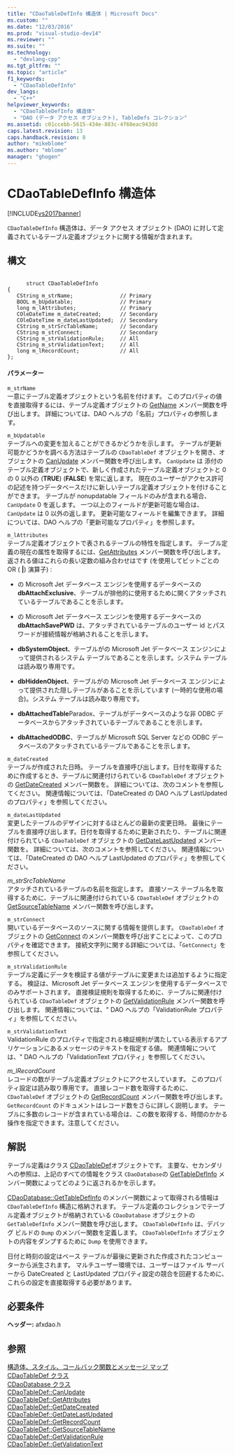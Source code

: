```yaml
---
title: "CDaoTableDefInfo 構造体 | Microsoft Docs"
ms.custom: ""
ms.date: "12/03/2016"
ms.prod: "visual-studio-dev14"
ms.reviewer: ""
ms.suite: ""
ms.technology: 
  - "devlang-cpp"
ms.tgt_pltfrm: ""
ms.topic: "article"
f1_keywords: 
  - "CDaoTableDefInfo"
dev_langs: 
  - "C++"
helpviewer_keywords: 
  - "CDaoTableDefInfo 構造体"
  - "DAO (データ アクセス オブジェクト), TableDefs コレクション"
ms.assetid: c01ccebb-5615-434e-883c-4f60eac943dd
caps.latest.revision: 13
caps.handback.revision: 8
author: "mikeblome"
ms.author: "mblome"
manager: "ghogen"
---
```

# CDaoTableDefInfo 構造体
[!INCLUDE[vs2017banner](../../assembler/inline/includes/vs2017banner.md)]

`CDaoTableDefInfo` 構造体は、データ アクセス オブジェクト \(DAO\) に対して定義されているテーブル定義オブジェクトに関する情報が含まれます。  
  
## 構文  
  
```  
  
      struct CDaoTableDefInfo  
{  
   CString m_strName;               // Primary  
   BOOL m_bUpdatable;               // Primary  
   long m_lAttributes;              // Primary  
   COleDateTime m_dateCreated;      // Secondary  
   COleDateTime m_dateLastUpdated;  // Secondary  
   CString m_strSrcTableName;       // Secondary  
   CString m_strConnect;            // Secondary  
   CString m_strValidationRule;     // All  
   CString m_strValidationText;     // All  
   long m_lRecordCount;             // All  
};  
```  
  
#### パラメーター  
 `m_strName`  
 一意にテーブル定義オブジェクトという名前を付けます。  このプロパティの値を直接取得するには、テーブル定義オブジェクトの [GetName](../Topic/CDaoTableDef::GetName.md) メンバー関数を呼び出します。  詳細については、DAO ヘルプの「名前」プロパティの参照します。  
  
 `m_bUpdatable`  
 テーブルへの変更を加えることができるかどうかを示します。  テーブルが更新可能かどうかを調べる方法はテーブルの `CDaoTableDef` オブジェクトを開き、オブジェクトの [CanUpdate](../Topic/CDaoTableDef::CanUpdate.md) メンバー関数を呼び出します。  `CanUpdate` は 添付のテーブル定義オブジェクトで、新しく作成されたテーブル定義オブジェクトと 0 の 0 以外の \(**TRUE**\) \(**FALSE**\) を常に返します。  現在のユーザーがアクセス許可の記述を持つデータベースだけに新しいテーブル定義オブジェクトを付けることができます。  テーブルが nonupdatable フィールドのみが含まれる場合、`CanUpdate` 0 を返します。  一つ以上のフィールドが更新可能な場合は、`CanUpdate` は 0 以外の返します。  更新可能なフィールドを編集できます。  詳細については、DAO ヘルプの「更新可能なプロパティ」を参照します。  
  
 `m_lAttributes`  
 テーブル定義オブジェクトで表されるテーブルの特性を指定します。  テーブル定義の現在の属性を取得するには、[GetAttributes](../Topic/CDaoTableDef::GetAttributes.md) メンバー関数を呼び出します。  返される値はこれらの長い定数の組み合わせはです \(を使用してビットごとの OR \(  **&#124;**\) 演算子\) :  
  
-   の Microsoft Jet データベース エンジンを使用するデータベースの**dbAttachExclusive**、テーブルが排他的に使用するために開くアタッチされているテーブルであることを示します。  
  
-   の Microsoft Jet データベース エンジンを使用するデータベースの**dbAttachSavePWD** は、アタッチされているテーブルのユーザー id とパスワードが接続情報が格納されることを示します。  
  
-   **dbSystemObject**、テーブルがの Microsoft Jet データベース エンジンによって提供されるシステム テーブルであることを示します。システム テーブルは読み取り専用です。  
  
-   **dbHiddenObject**、テーブルがの Microsoft Jet データベース エンジンによって提供された隠しテーブルがあることを示しています \(一時的な使用の場合\)。システム テーブルは読み取り専用です。  
  
-   **dbAttachedTable**Paradox、テーブルがデータベースのような非 ODBC データベースからアタッチされているテーブルであることを示します。  
  
-   **dbAttachedODBC**、テーブルが Microsoft SQL Server などの ODBC データベースのアタッチされているテーブルであることを示します。  
  
 `m_dateCreated`  
 テーブルが作成された日時。  テーブルを直接呼び出します。日付を取得するために作成するとき、テーブルに関連付けられている `CDaoTableDef` オブジェクトの [GetDateCreated](../Topic/CDaoTableDef::GetDateCreated.md) メンバー関数を。  詳細については、次のコメントを参照してください。  関連情報については、「DateCreated の DAO ヘルプ LastUpdated のプロパティ」を参照してください。  
  
 `m_dateLastUpdated`  
 変更したテーブルのデザインに対するほとんどの最新の変更日時。  最後にテーブルを直接呼び出します。日付を取得するために更新されたり、テーブルに関連付けられている `CDaoTableDef` オブジェクトの [GetDateLastUpdated](../Topic/CDaoTableDef::GetDateLastUpdated.md) メンバー関数を。  詳細については、次のコメントを参照してください。  関連情報については、「DateCreated の DAO ヘルプ LastUpdated のプロパティ」を参照してください。  
  
 *m\_strSrcTableName*  
 アタッチされているテーブルの名前を指定します。  直接ソース テーブル名を取得するために、テーブルに関連付けられている `CDaoTableDef` オブジェクトの [GetSourceTableName](../Topic/CDaoTableDef::GetSourceTableName.md) メンバー関数を呼び出します。  
  
 `m_strConnect`  
 開いているデータベースのソースに関する情報を提供します。  `CDaoTableDef` オブジェクトの [GetConnect](../Topic/CDaoTableDef::GetConnect.md) のメンバー関数を呼び出すことによって、このプロパティを確認できます。  接続文字列に関する詳細については、「`GetConnect`」を参照してください。  
  
 `m_strValidationRule`  
 テーブル定義にデータを検証する値がテーブルに変更または追加するように指定する。  検証は、Microsoft Jet データベース エンジンを使用するデータベースでのみサポートされます。  直接検証規則を取得するために、テーブルに関連付けられている `CDaoTableDef` オブジェクトの [GetValidationRule](../Topic/CDaoTableDef::GetValidationRule.md) メンバー関数を呼び出します。  関連情報については、" DAO ヘルプの「ValidationRule プロパティ」を参照してください。  
  
 `m_strValidationText`  
 ValidationRule のプロパティで指定される検証規則が満たしている表示するアプリケーションにあるメッセージのテキストを指定する値。  関連情報については、" DAO ヘルプの「ValidationText プロパティ」を参照してください。  
  
 *m\_lRecordCount*  
 レコードの数がテーブル定義オブジェクトにアクセスしています。  このプロパティ設定は読み取り専用です。  直接レコード数を取得するために、`CDaoTableDef` オブジェクトの [GetRecordCount](../Topic/CDaoTableDef::GetRecordCount.md) メンバー関数を呼び出します。  `GetRecordCount` のドキュメントはレコード数をさらに詳しく説明します。  テーブルに多数のレコードが含まれている場合は、この数を取得する、時間のかかる操作を指定できます。注意してください。  
  
## 解説  
 テーブル定義はクラス [CDaoTableDef](../../mfc/reference/cdaotabledef-class.md)オブジェクトです。  主要な、セカンダリへの参照は、上記のすべての情報をクラス `CDaoDatabase`の [GetTableDefInfo](../Topic/CDaoDatabase::GetTableDefInfo.md) メンバー関数によってどのように返されるかを示します。  
  
 [CDaoDatabase::GetTableDefInfo](../Topic/CDaoDatabase::GetTableDefInfo.md) のメンバー関数によって取得される情報は `CDaoTableDefInfo` 構造に格納されます。  テーブル定義のコレクションでテーブル定義オブジェクトが格納されている `CDaoDatabase` オブジェクトの `GetTableDefInfo` メンバー関数を呼び出します。  `CDaoTableDefInfo` は、デバッグ ビルドの `Dump` のメンバー関数を定義します。  `CDaoTableDefInfo` オブジェクトの内容をダンプするために `Dump` を使用できます。  
  
 日付と時刻の設定はベース テーブルが最後に更新された作成されたコンピューターから派生されます。  マルチユーザー環境では、ユーザーはファイル サーバーから DateCreated と LastUpdated プロパティ設定の競合を回避するために、これらの設定を直接取得する必要があります。  
  
## 必要条件  
 **ヘッダー:** afxdao.h  
  
## 参照  
 [構造体、スタイル、コールバック関数とメッセージ マップ](../../mfc/reference/structures-styles-callbacks-and-message-maps.md)   
 [CDaoTableDef クラス](../../mfc/reference/cdaotabledef-class.md)   
 [CDaoDatabase クラス](../../mfc/reference/cdaodatabase-class.md)   
 [CDaoTableDef::CanUpdate](../Topic/CDaoTableDef::CanUpdate.md)   
 [CDaoTableDef::GetAttributes](../Topic/CDaoTableDef::GetAttributes.md)   
 [CDaoTableDef::GetDateCreated](../Topic/CDaoTableDef::GetDateCreated.md)   
 [CDaoTableDef::GetDateLastUpdated](../Topic/CDaoTableDef::GetDateLastUpdated.md)   
 [CDaoTableDef::GetRecordCount](../Topic/CDaoTableDef::GetRecordCount.md)   
 [CDaoTableDef::GetSourceTableName](../Topic/CDaoTableDef::GetSourceTableName.md)   
 [CDaoTableDef::GetValidationRule](../Topic/CDaoTableDef::GetValidationRule.md)   
 [CDaoTableDef::GetValidationText](../Topic/CDaoTableDef::GetValidationText.md)